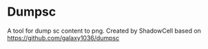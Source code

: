 # Dumpsc
A tool for dump sc content to png. Created by ShadowCell based on https://github.com/galaxy1036/dumpsc
